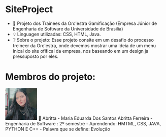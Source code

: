 # SiteProject

- 🚀 Projeto dos Trainees da Orc'estra Gamificação (Empresa Júnior de Engenharia de Software da Universidade de Brasilia)
- 💡  Linguagen utilizadas: CSS, HTML, Java.
- ❔  Sobre o projeto: Esse projeto consite em um desafio do processo treineer da Orc'estra, onde devemos mostrar uma ideia de um menu inical do site ofifical da empresa, nos baseando em um design ja pressuposto por eles. 

# Membros do projeto:
![alt text](https://github.com/MariaAbritta/SiteProject/blob/Fotos-dos-membros/IMG_5289.png)      🌟 Abritta
                                                                                                   - Maria Eduarda Dos Santos Abritta Ferreira
                                                                                                   - Engenharia de Software : 2º semestre
                                                                                                   - Aprendendo: HMTML, CSS, JAVA, PYTHON E C++
                                                                                                   - Palavra que se define: Evolução
